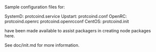 Sample configuration files for:

SystemD: protcoind.service
Upstart: protcoind.conf
OpenRC:  protcoind.openrc
         protcoind.openrcconf
CentOS:  protcoind.init

have been made available to assist packagers in creating node packages here.

See doc/init.md for more information.
